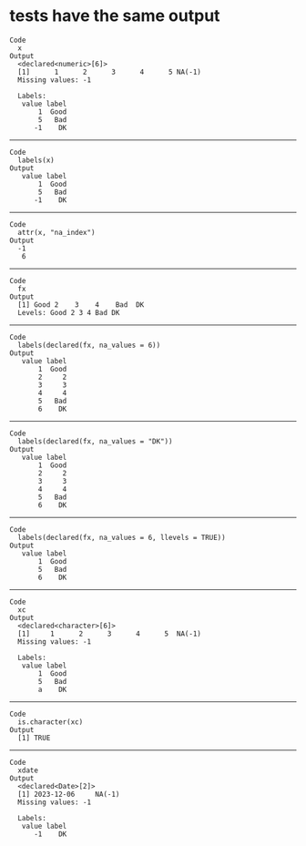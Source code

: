 # tests have the same output

    Code
      x
    Output
      <declared<numeric>[6]>
      [1]      1      2      3      4      5 NA(-1)
      Missing values: -1
      
      Labels:
       value label
           1  Good
           5   Bad
          -1    DK

---

    Code
      labels(x)
    Output
       value label
           1  Good
           5   Bad
          -1    DK

---

    Code
      attr(x, "na_index")
    Output
      -1 
       6 

---

    Code
      fx
    Output
      [1] Good 2    3    4    Bad  DK  
      Levels: Good 2 3 4 Bad DK

---

    Code
      labels(declared(fx, na_values = 6))
    Output
       value label
           1  Good
           2     2
           3     3
           4     4
           5   Bad
           6    DK

---

    Code
      labels(declared(fx, na_values = "DK"))
    Output
       value label
           1  Good
           2     2
           3     3
           4     4
           5   Bad
           6    DK

---

    Code
      labels(declared(fx, na_values = 6, llevels = TRUE))
    Output
       value label
           1  Good
           5   Bad
           6    DK

---

    Code
      xc
    Output
      <declared<character>[6]>
      [1]     1      2      3      4      5  NA(-1)
      Missing values: -1
      
      Labels:
       value label
           1  Good
           5   Bad
           a    DK

---

    Code
      is.character(xc)
    Output
      [1] TRUE

---

    Code
      xdate
    Output
      <declared<Date>[2]>
      [1] 2023-12-06     NA(-1)
      Missing values: -1
      
      Labels:
       value label
          -1    DK

